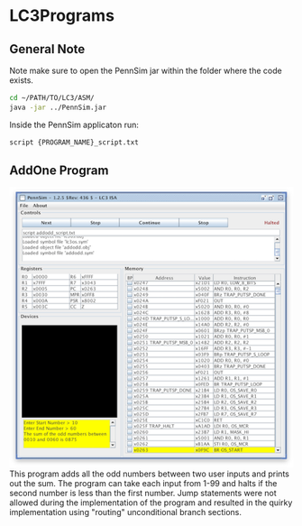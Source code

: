 # LC3Programs

## General Note
Note make sure to open the PennSim jar within the folder where the code exists.  
```bash
cd ~/PATH/TO/LC3/ASM/
java -jar ../PennSim.jar
```  

Inside the PennSim applicaton run:  

```bash
script {PROGRAM_NAME}_script.txt
```

## AddOne Program
![AddOddDemo](Screenshots/AddOddDemo.png "Screenshot of output from AddOdd")
This program adds all the odd numbers between two user inputs and prints out the sum. The program can take each input from 1-99 and halts if the second number is less than the first number. Jump statements were not allowed during the implementation of the program and resulted in the quirky implementation using "routing" unconditional branch sections.
